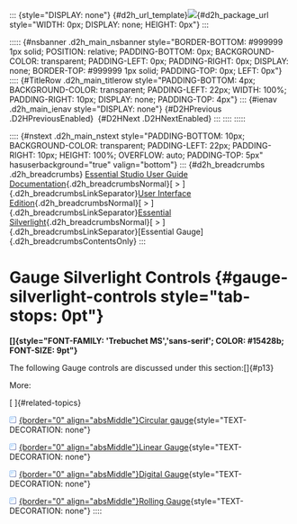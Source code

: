 ::: {style="DISPLAY: none"}
[](ms-xhelp:///?Id=d2h_url_template){#d2h_url_template}![](!package_url!){#d2h_package_url style="WIDTH: 0px; DISPLAY: none; HEIGHT: 0px"}
:::

::::: {#nsbanner .d2h_main_nsbanner style="BORDER-BOTTOM: #999999 1px solid; POSITION: relative; PADDING-BOTTOM: 0px; BACKGROUND-COLOR: transparent; PADDING-LEFT: 0px; PADDING-RIGHT: 0px; DISPLAY: none; BORDER-TOP: #999999 1px solid; PADDING-TOP: 0px; LEFT: 0px"}
:::: {#TitleRow .d2h_main_titlerow style="PADDING-BOTTOM: 4px; BACKGROUND-COLOR: transparent; PADDING-LEFT: 22px; WIDTH: 100%; PADDING-RIGHT: 10px; DISPLAY: none; PADDING-TOP: 4px"}
::: {#ienav .d2h_main_ienav style="DISPLAY: none"}
[](ms-xhelp:///?Id=b6aa6271-a61c-4abe-a675-03c01d5660f8){#D2HPrevious .D2HPreviousEnabled}  [](ms-xhelp:///?Id=726ce58b-15c5-422a-9a75-2db734c9ca34){#D2HNext .D2HNextEnabled}
:::
::::
:::::

:::: {#nstext .d2h_main_nstext style="PADDING-BOTTOM: 10px; BACKGROUND-COLOR: transparent; PADDING-LEFT: 22px; PADDING-RIGHT: 10px; HEIGHT: 100%; OVERFLOW: auto; PADDING-TOP: 5px" hasuserbackground="true" valign="bottom"}
::: {#d2h_breadcrumbs .d2h_breadcrumbs}
[Essential Studio User Guide Documentation](ms-xhelp:///?Id=12457748-09e3-4d74-a240-8e049cedf030){.d2h_breadcrumbsNormal}[ \> ]{.d2h_breadcrumbsLinkSeparator}[User Interface Edition](ms-xhelp:///?Id=c29296b7-531c-413b-a0ec-488ca1f7f669){.d2h_breadcrumbsNormal}[ \> ]{.d2h_breadcrumbsLinkSeparator}[Essential Silverlight](ms-xhelp:///?Id=66221bd1-ba2e-43c2-94a7-618f50e01d24){.d2h_breadcrumbsNormal}[ \> ]{.d2h_breadcrumbsLinkSeparator}[Essential Gauge]{.d2h_breadcrumbsContentsOnly}
:::

# Gauge Silverlight Controls {#gauge-silverlight-controls style="tab-stops: 0pt"}

**[]{style="FONT-FAMILY: 'Trebuchet MS','sans-serif'; COLOR: #15428b; FONT-SIZE: 9pt"}** 

The following Gauge controls are discussed under this section:[]{#p13}

More:

[ ]{#related-topics}

[![](button.gif){border="0" align="absMiddle"}Circular gauge](ms-xhelp:///?Id=726ce58b-15c5-422a-9a75-2db734c9ca34){style="TEXT-DECORATION: none"}

[![](button.gif){border="0" align="absMiddle"}Linear Gauge](ms-xhelp:///?Id=8fb3140b-fca9-4cff-86a3-ed8b0558f769){style="TEXT-DECORATION: none"}

[![](button.gif){border="0" align="absMiddle"}Digital Gauge](ms-xhelp:///?Id=496c73a8-d804-4294-9c32-b31510f81be1){style="TEXT-DECORATION: none"}

[![](button.gif){border="0" align="absMiddle"}Rolling Gauge](ms-xhelp:///?Id=f3ae3777-97b0-4e04-804b-f342df5ed370){style="TEXT-DECORATION: none"}
::::
